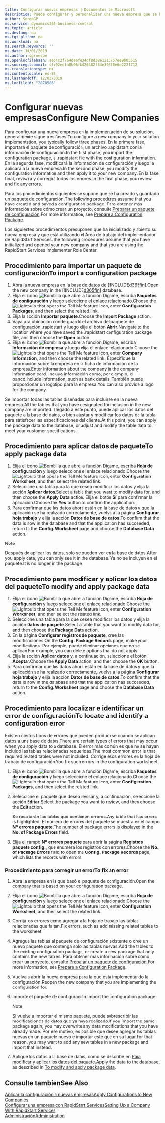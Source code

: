 ```yaml
---
title: Configurar nuevas empresas | Documentos de Microsoft
description: Puede configurar y personalizar una nueva empresa que se haya creado. Para ajustar la implementación, procederá en tres fases para completar la configuración.
author: SorenGP
ms.service: dynamics365-business-central
ms.topic: article
ms.devlang: na
ms.tgt_pltfrm: na
ms.workload: na
ms.search.keywords: ''
ms.date: 10/01/2019
ms.author: sgroespe
ms.openlocfilehash: ae54c2f764deafe34df8d38e1213757ee9b05515
ms.sourcegitcommit: cfc92eefa8b06fb426482f54e393f0e6e222f712
ms.translationtype: HT
ms.contentlocale: es-ES
ms.lasthandoff: 12/03/2019
ms.locfileid: "2878586"
---
```

# <a name="configure-new-companies"></a><span data-ttu-id="c0024-104">Configurar nuevas empresas</span><span class="sxs-lookup"><span data-stu-id="c0024-104">Configure New Companies</span></span>
<span data-ttu-id="c0024-105">Para configurar una nueva empresa en la implementación de su solución, generalmente sigue tres fases.</span><span class="sxs-lookup"><span data-stu-id="c0024-105">To configure a new company in your solution implementation, you typically follow three phases.</span></span> <span data-ttu-id="c0024-106">En la primera fase, importará el paquete de configuración, un archivo .rapidstart con la información de configuración.</span><span class="sxs-lookup"><span data-stu-id="c0024-106">In the first phase, you import the configuration package, a .rapidstart file with the configuration information.</span></span> <span data-ttu-id="c0024-107">En la segunda fase, modificará la información de configuración y luego la aplicará a la nueva empresa.</span><span class="sxs-lookup"><span data-stu-id="c0024-107">In the second phase, you modify the configuration information and then apply it to your new company.</span></span> <span data-ttu-id="c0024-108">En la fase final, revisará y corregirá todos los errores.</span><span class="sxs-lookup"><span data-stu-id="c0024-108">In the final phase, you review and fix any errors.</span></span>  

<span data-ttu-id="c0024-109">Para los procedimientos siguientes se supone que se ha creado y guardado un paquete de configuración.</span><span class="sxs-lookup"><span data-stu-id="c0024-109">The following procedures assume that you have created and saved a configuration package.</span></span> <span data-ttu-id="c0024-110">Para obtener más información sobre cómo crear un proyecto, consulte [Preparar un paquete de configuración](admin-how-to-prepare-a-configuration-package.md).</span><span class="sxs-lookup"><span data-stu-id="c0024-110">For more information, see [Prepare a Configuration Package](admin-how-to-prepare-a-configuration-package.md).</span></span>  

<span data-ttu-id="c0024-111">Los siguientes procedimientos presuponen que ha inicializado y abierto su nueva empresa y que está utilizando el Área de trabajo del implementador de RapidStart Services.</span><span class="sxs-lookup"><span data-stu-id="c0024-111">The following procedures assume that you have initialized and opened your new company and that you are using the RapidStart Services Implementer Role Center.</span></span>

## <a name="to-import-a-configuration-package"></a><span data-ttu-id="c0024-112">Procedimiento para importar un paquete de configuración</span><span class="sxs-lookup"><span data-stu-id="c0024-112">To import a configuration package</span></span>  
1. <span data-ttu-id="c0024-113">Abra la nueva empresa en la base de datos de [!INCLUDE[d365fin](includes/d365fin_md.md)].</span><span class="sxs-lookup"><span data-stu-id="c0024-113">Open the new company in the [!INCLUDE[d365fin](includes/d365fin_md.md)] database.</span></span>  
2. <span data-ttu-id="c0024-114">Elija el icono ![Bombilla que abre la función Dígame](media/ui-search/search_small.png "Dígame qué desea hacer"), escriba **Paquetes de configuración** y luego seleccione el enlace relacionado.</span><span class="sxs-lookup"><span data-stu-id="c0024-114">Choose the ![Lightbulb that opens the Tell Me feature](media/ui-search/search_small.png "Tell me what you want to do") icon, enter **Configuration Packages**, and then select the related link.</span></span>  
3. <span data-ttu-id="c0024-115">Elija la acción **Importar paquete**.</span><span class="sxs-lookup"><span data-stu-id="c0024-115">Choose the **Import Package** action.</span></span>  
4. <span data-ttu-id="c0024-116">Vaya a la ubicación donde guardó el archivo del paquete de configuración .rapidstart y luego elija el botón **Abrir**.</span><span class="sxs-lookup"><span data-stu-id="c0024-116">Navigate to the location where you have saved the .rapidstart configuration package file, and then choose the **Open** button.</span></span>  
5. <span data-ttu-id="c0024-117">Elija el icono ![Bombilla que abre la función Dígame](media/ui-search/search_small.png "Dígame qué desea hacer"), escriba **Información de empresa** y luego elija el enlace relacionado.</span><span class="sxs-lookup"><span data-stu-id="c0024-117">Choose the ![Lightbulb that opens the Tell Me feature](media/ui-search/search_small.png "Tell me what you want to do") icon, enter **Company Information**, and then choose the related link.</span></span> <span data-ttu-id="c0024-118">Especifique la información sobre la empresa en la ficha de información de la empresa.</span><span class="sxs-lookup"><span data-stu-id="c0024-118">Enter information about the company in the company information card.</span></span> <span data-ttu-id="c0024-119">Incluya información como, por ejemplo, el banco.</span><span class="sxs-lookup"><span data-stu-id="c0024-119">Include information, such as bank details.</span></span> <span data-ttu-id="c0024-120">También puede proporcionar un logotipo para la empresa.</span><span class="sxs-lookup"><span data-stu-id="c0024-120">You can also provide a logo for the company.</span></span>  

<span data-ttu-id="c0024-121">Se importan todas las tablas diseñadas para incluirse en la nueva empresa.</span><span class="sxs-lookup"><span data-stu-id="c0024-121">All the tables that you have designated for inclusion in the new company are imported.</span></span> <span data-ttu-id="c0024-122">Llegado a este punto, puede aplicar los datos del paquete a la base de datos, o bien ajustar y modificar los datos de la tabla para satisfacer las especificaciones del cliente.</span><span class="sxs-lookup"><span data-stu-id="c0024-122">At this point, you can apply the package data to the database, or adjust and modify the table data to meet your customer specifications.</span></span>  

## <a name="to-apply-package-data"></a><span data-ttu-id="c0024-123">Procedimiento para aplicar datos de paquete</span><span class="sxs-lookup"><span data-stu-id="c0024-123">To apply package data</span></span>  
1. <span data-ttu-id="c0024-124">Elija el icono ![Bombilla que abre la función Dígame](media/ui-search/search_small.png "Dígame qué desea hacer"), escriba **Hoja de configuración** y luego seleccione el enlace relacionado.</span><span class="sxs-lookup"><span data-stu-id="c0024-124">Choose the ![Lightbulb that opens the Tell Me feature](media/ui-search/search_small.png "Tell me what you want to do") icon, enter **Configuration Worksheet**, and then select the related link.</span></span>  
2. <span data-ttu-id="c0024-125">Seleccione una tabla para la que desea modificar los datos y elija la acción **Aplicar datos**.</span><span class="sxs-lookup"><span data-stu-id="c0024-125">Select a table that you want to modify data for, and then choose the **Apply Data** action.</span></span> <span data-ttu-id="c0024-126">Elija el botón **Sí** para confirmar la aplicación.</span><span class="sxs-lookup"><span data-stu-id="c0024-126">Choose the **Yes** button to confirm the application.</span></span>
3. <span data-ttu-id="c0024-127">Para confirmar que los datos ahora están en la base de datos y que la aplicación se ha realizado correctamente, vuelva a la página **Configurar hoja trabajo** y elija la acción **Datos de base de datos**.</span><span class="sxs-lookup"><span data-stu-id="c0024-127">To confirm that the data is now in the database and that the application has succeeded, return to the **Config. Worksheet** page and choose the **Database Data** action.</span></span>  

> [!NOTE]  
>  <span data-ttu-id="c0024-128">Después de aplicar los datos, solo se pueden ver en la base de datos.</span><span class="sxs-lookup"><span data-stu-id="c0024-128">After you apply data, you can only see it in the database.</span></span> <span data-ttu-id="c0024-129">Ya no se incluyen en el paquete.</span><span class="sxs-lookup"><span data-stu-id="c0024-129">It is no longer in the package.</span></span>  

## <a name="to-modify-and-apply-package-data"></a><span data-ttu-id="c0024-130">Procedimiento para modificar y aplicar los datos del paquete</span><span class="sxs-lookup"><span data-stu-id="c0024-130">To modify and apply package data</span></span>  
1. <span data-ttu-id="c0024-131">Elija el icono ![Bombilla que abre la función Dígame](media/ui-search/search_small.png "Dígame qué desea hacer"), escriba **Hoja de configuración** y luego seleccione el enlace relacionado.</span><span class="sxs-lookup"><span data-stu-id="c0024-131">Choose the ![Lightbulb that opens the Tell Me feature](media/ui-search/search_small.png "Tell me what you want to do") icon, enter **Configuration Worksheet**, and then select the related link.</span></span>  
2. <span data-ttu-id="c0024-132">Seleccione una tabla para la que desea modificar los datos y elija la acción **Datos de paquete**.</span><span class="sxs-lookup"><span data-stu-id="c0024-132">Select a table that you want to modify data for, and then choose the **Package Data** action.</span></span>  
3. <span data-ttu-id="c0024-133">En la página **Configurar registros de paquete**, cree las modificaciones.</span><span class="sxs-lookup"><span data-stu-id="c0024-133">On the **Config. Package Records** page, make your modifications.</span></span> <span data-ttu-id="c0024-134">Por ejemplo, puede eliminar opciones que no se aplican.</span><span class="sxs-lookup"><span data-stu-id="c0024-134">For example, you can delete options that do not apply.</span></span>  
4. <span data-ttu-id="c0024-135">Elija la acción **Aplicar datos** y, a continuación, seleccione el botón **Aceptar**.</span><span class="sxs-lookup"><span data-stu-id="c0024-135">Choose the **Apply Data** action, and then choose the **OK** button.</span></span>  
5. <span data-ttu-id="c0024-136">Para confirmar que los datos ahora están en la base de datos y que la aplicación se ha realizado correctamente, vuelva a la página **Configurar hoja trabajo** y elija la acción **Datos de base de datos**.</span><span class="sxs-lookup"><span data-stu-id="c0024-136">To confirm that the data is now in the database and that the application has succeeded, return to the **Config. Worksheet** page and choose the **Database Data** action.</span></span>  

## <a name="to-locate-and-identify-a-configuration-error"></a><span data-ttu-id="c0024-137">Procedimiento para localizar e identificar un error de configuración</span><span class="sxs-lookup"><span data-stu-id="c0024-137">To locate and identify a configuration error</span></span>  
<span data-ttu-id="c0024-138">Existen ciertos tipos de errores que pueden producirse cuando se aplican datos a una base de datos.</span><span class="sxs-lookup"><span data-stu-id="c0024-138">There are certain types of errors that may occur when you apply data to a database.</span></span> <span data-ttu-id="c0024-139">El error más común es que no se hayan incluido las tablas relacionadas requeridas.</span><span class="sxs-lookup"><span data-stu-id="c0024-139">The most common error is that required related tables were not included.</span></span> <span data-ttu-id="c0024-140">Corrige esos errores en la hoja de trabajo de configuración.</span><span class="sxs-lookup"><span data-stu-id="c0024-140">You fix such errors in the configuration worksheet.</span></span>

1. <span data-ttu-id="c0024-141">Elija el icono ![Bombilla que abre la función Dígame](media/ui-search/search_small.png "Dígame qué desea hacer"), escriba **Paquetes de configuración** y luego seleccione el enlace relacionado.</span><span class="sxs-lookup"><span data-stu-id="c0024-141">Choose the ![Lightbulb that opens the Tell Me feature](media/ui-search/search_small.png "Tell me what you want to do") icon, enter **Configuration Packages**, and then select the related link.</span></span>  
2. <span data-ttu-id="c0024-142">Seleccione el paquete que desea revisar y, a continuación, seleccione la acción **Editar**.</span><span class="sxs-lookup"><span data-stu-id="c0024-142">Select the package you want to review, and then choose the **Edit** action.</span></span>  

    <span data-ttu-id="c0024-143">Se resaltarán las tablas que contienen errores.</span><span class="sxs-lookup"><span data-stu-id="c0024-143">Any table that has errors is highlighted.</span></span> <span data-ttu-id="c0024-144">El número de errores del paquete se muestra en el campo **Nº errores paquete**.</span><span class="sxs-lookup"><span data-stu-id="c0024-144">The number of package errors is displayed in the **No. of Package Errors** field.</span></span>  

3. <span data-ttu-id="c0024-145">Elija el campo **Nº errores paquete** para abrir la página **Registros paquete config.**, que enumera los registros con errores.</span><span class="sxs-lookup"><span data-stu-id="c0024-145">Choose the **No. of Package Errors** field to open the **Config. Package Records** page, which lists the records with errors.</span></span>  

### <a name="to-fix-an-error"></a><span data-ttu-id="c0024-146">Procedimiento para corregir un error</span><span class="sxs-lookup"><span data-stu-id="c0024-146">To fix an error</span></span>  
1. <span data-ttu-id="c0024-147">Abra la empresa en la que basó el paquete de configuración.</span><span class="sxs-lookup"><span data-stu-id="c0024-147">Open the company that is based on your configuration package.</span></span>  
2. <span data-ttu-id="c0024-148">Elija el icono ![Bombilla que abre la función Dígame](media/ui-search/search_small.png "Dígame qué desea hacer"), escriba **Hoja de configuración** y luego seleccione el enlace relacionado.</span><span class="sxs-lookup"><span data-stu-id="c0024-148">Choose the ![Lightbulb that opens the Tell Me feature](media/ui-search/search_small.png "Tell me what you want to do") icon, enter **Configuration Worksheet**, and then select the related link.</span></span>  
3. <span data-ttu-id="c0024-149">Corrija los errores como agregar a la hoja de trabajo las tablas relacionadas que faltan.</span><span class="sxs-lookup"><span data-stu-id="c0024-149">Fix errors, such as add missing related tables to the worksheet.</span></span>  
4. <span data-ttu-id="c0024-150">Agregue las tablas al paquete de configuración existente o cree un nuevo paquete que contenga solo las tablas nuevas.</span><span class="sxs-lookup"><span data-stu-id="c0024-150">Add the tables to the existing configuration package, or create a new package that only contains the new tables.</span></span> <span data-ttu-id="c0024-151">Para obtener más información sobre cómo crear un proyecto, consulte [Preparar un paquete de configuración](admin-how-to-prepare-a-configuration-package.md).</span><span class="sxs-lookup"><span data-stu-id="c0024-151">For more information, see [Prepare a Configuration Package](admin-how-to-prepare-a-configuration-package.md).</span></span>  
5. <span data-ttu-id="c0024-152">Vuelva a abrir la nueva empresa para la que está implementando la configuración.</span><span class="sxs-lookup"><span data-stu-id="c0024-152">Reopen the new company that you are implementing the configuration for.</span></span>  
6. <span data-ttu-id="c0024-153">Importe el paquete de configuración.</span><span class="sxs-lookup"><span data-stu-id="c0024-153">Import the configuration package.</span></span>  

    > [!NOTE]  
    >  <span data-ttu-id="c0024-154">Si vuelve a importar el mismo paquete, puede sobrescribir las modificaciones de datos que ya haya realizado.</span><span class="sxs-lookup"><span data-stu-id="c0024-154">If you import the same package again, you may overwrite any data modifications that you have already made.</span></span> <span data-ttu-id="c0024-155">Por ese motivo, es posible que desee agregar las tablas nuevas en un paquete nuevo e importar este que en su lugar.</span><span class="sxs-lookup"><span data-stu-id="c0024-155">For that reason, you may want to add any new tables in a new package and import that instead.</span></span>  

7. <span data-ttu-id="c0024-156">Aplique los datos a la base de datos, como se describe en [Para modificar y aplicar los datos del paquete](admin-how-to-configure-new-companies.md#to-modify-and-apply-package-data).</span><span class="sxs-lookup"><span data-stu-id="c0024-156">Apply the data to the database, as described in [To modify and apply package data](admin-how-to-configure-new-companies.md#to-modify-and-apply-package-data).</span></span>

## <a name="see-also"></a><span data-ttu-id="c0024-157">Consulte también</span><span class="sxs-lookup"><span data-stu-id="c0024-157">See Also</span></span>  
[<span data-ttu-id="c0024-158">Aplicar la configuración a nuevas empresas</span><span class="sxs-lookup"><span data-stu-id="c0024-158">Apply Configurations to New Companies</span></span>](admin-apply-configuration-to-new-companies.md)  
[<span data-ttu-id="c0024-159">Configurar una empresa con RapidStart Services</span><span class="sxs-lookup"><span data-stu-id="c0024-159">Setting Up a Company With RapidStart Services</span></span>](admin-set-up-a-company-with-rapidstart.md)  
[<span data-ttu-id="c0024-160">Administración</span><span class="sxs-lookup"><span data-stu-id="c0024-160">Administration</span></span>](admin-setup-and-administration.md)
